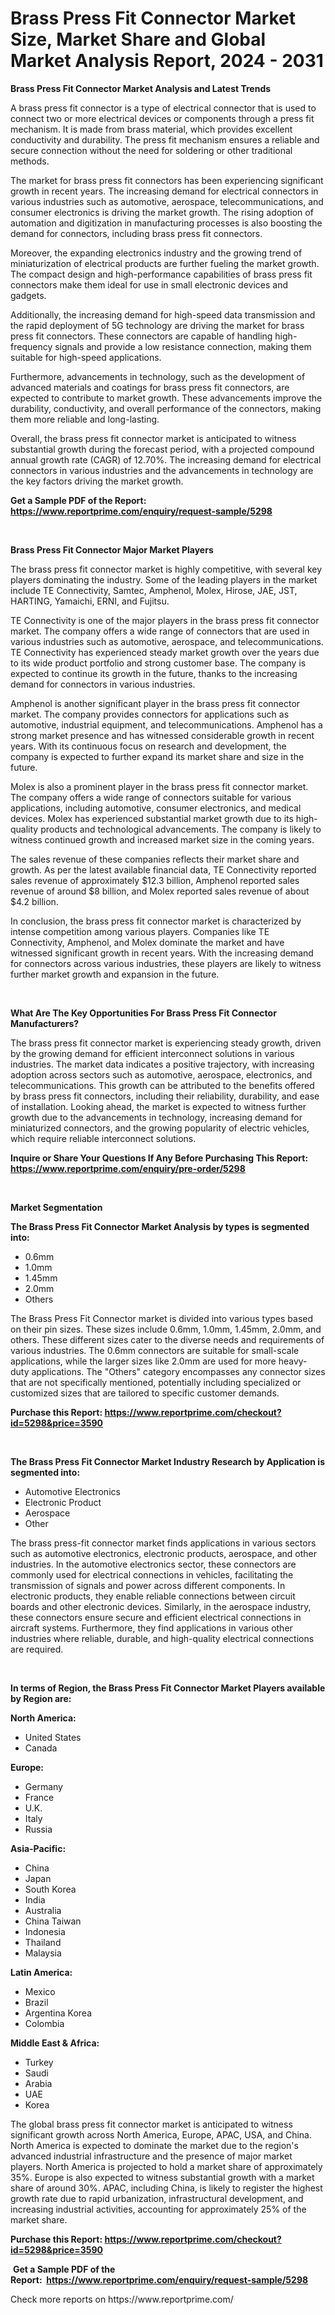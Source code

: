 <p><h1>Brass Press Fit Connector Market Size, Market Share and Global Market Analysis Report, 2024 - 2031</h1></p><p><strong>Brass Press Fit Connector Market Analysis and Latest Trends</strong></p>
<p><p>A brass press fit connector is a type of electrical connector that is used to connect two or more electrical devices or components through a press fit mechanism. It is made from brass material, which provides excellent conductivity and durability. The press fit mechanism ensures a reliable and secure connection without the need for soldering or other traditional methods.</p><p>The market for brass press fit connectors has been experiencing significant growth in recent years. The increasing demand for electrical connectors in various industries such as automotive, aerospace, telecommunications, and consumer electronics is driving the market growth. The rising adoption of automation and digitization in manufacturing processes is also boosting the demand for connectors, including brass press fit connectors.</p><p>Moreover, the expanding electronics industry and the growing trend of miniaturization of electrical products are further fueling the market growth. The compact design and high-performance capabilities of brass press fit connectors make them ideal for use in small electronic devices and gadgets.</p><p>Additionally, the increasing demand for high-speed data transmission and the rapid deployment of 5G technology are driving the market for brass press fit connectors. These connectors are capable of handling high-frequency signals and provide a low resistance connection, making them suitable for high-speed applications.</p><p>Furthermore, advancements in technology, such as the development of advanced materials and coatings for brass press fit connectors, are expected to contribute to market growth. These advancements improve the durability, conductivity, and overall performance of the connectors, making them more reliable and long-lasting.</p><p>Overall, the brass press fit connector market is anticipated to witness substantial growth during the forecast period, with a projected compound annual growth rate (CAGR) of 12.70%. The increasing demand for electrical connectors in various industries and the advancements in technology are the key factors driving the market growth.</p></p>
<p><strong>Get a Sample PDF of the Report:&nbsp; <a href="https://www.reportprime.com/enquiry/request-sample/5298">https://www.reportprime.com/enquiry/request-sample/5298</a></strong></p>
<p>&nbsp;</p>
<p><strong>Brass Press Fit Connector Major Market Players</strong></p>
<p><p>The brass press fit connector market is highly competitive, with several key players dominating the industry. Some of the leading players in the market include TE Connectivity, Samtec, Amphenol, Molex, Hirose, JAE, JST, HARTING, Yamaichi, ERNI, and Fujitsu.</p><p>TE Connectivity is one of the major players in the brass press fit connector market. The company offers a wide range of connectors that are used in various industries such as automotive, aerospace, and telecommunications. TE Connectivity has experienced steady market growth over the years due to its wide product portfolio and strong customer base. The company is expected to continue its growth in the future, thanks to the increasing demand for connectors in various industries.</p><p>Amphenol is another significant player in the brass press fit connector market. The company provides connectors for applications such as automotive, industrial equipment, and telecommunications. Amphenol has a strong market presence and has witnessed considerable growth in recent years. With its continuous focus on research and development, the company is expected to further expand its market share and size in the future.</p><p>Molex is also a prominent player in the brass press fit connector market. The company offers a wide range of connectors suitable for various applications, including automotive, consumer electronics, and medical devices. Molex has experienced substantial market growth due to its high-quality products and technological advancements. The company is likely to witness continued growth and increased market size in the coming years.</p><p>The sales revenue of these companies reflects their market share and growth. As per the latest available financial data, TE Connectivity reported sales revenue of approximately $12.3 billion, Amphenol reported sales revenue of around $8 billion, and Molex reported sales revenue of about $4.2 billion.</p><p>In conclusion, the brass press fit connector market is characterized by intense competition among various players. Companies like TE Connectivity, Amphenol, and Molex dominate the market and have witnessed significant growth in recent years. With the increasing demand for connectors across various industries, these players are likely to witness further market growth and expansion in the future.</p></p>
<p>&nbsp;</p>
<p><strong>What Are The Key Opportunities For Brass Press Fit Connector Manufacturers?</strong></p>
<p><p>The brass press fit connector market is experiencing steady growth, driven by the growing demand for efficient interconnect solutions in various industries. The market data indicates a positive trajectory, with increasing adoption across sectors such as automotive, aerospace, electronics, and telecommunications. This growth can be attributed to the benefits offered by brass press fit connectors, including their reliability, durability, and ease of installation. Looking ahead, the market is expected to witness further growth due to the advancements in technology, increasing demand for miniaturized connectors, and the growing popularity of electric vehicles, which require reliable interconnect solutions.</p></p>
<p><strong>Inquire or Share Your Questions If Any Before Purchasing This Report: <a href="https://www.reportprime.com/enquiry/pre-order/5298">https://www.reportprime.com/enquiry/pre-order/5298</a></strong></p>
<p>&nbsp;</p>
<p><strong>Market Segmentation</strong></p>
<p><strong>The Brass Press Fit Connector Market Analysis by types is segmented into:</strong></p>
<p><ul><li>0.6mm</li><li>1.0mm</li><li>1.45mm</li><li>2.0mm</li><li>Others</li></ul></p>
<p><p>The Brass Press Fit Connector market is divided into various types based on their pin sizes. These sizes include 0.6mm, 1.0mm, 1.45mm, 2.0mm, and others. These different sizes cater to the diverse needs and requirements of various industries. The 0.6mm connectors are suitable for small-scale applications, while the larger sizes like 2.0mm are used for more heavy-duty applications. The "Others" category encompasses any connector sizes that are not specifically mentioned, potentially including specialized or customized sizes that are tailored to specific customer demands.</p></p>
<p><strong>Purchase this Report:&nbsp;<a href="https://www.reportprime.com/checkout?id=5298&price=3590">https://www.reportprime.com/checkout?id=5298&price=3590</a></strong></p>
<p>&nbsp;</p>
<p><strong>The Brass Press Fit Connector Market Industry Research by Application is segmented into:</strong></p>
<p><ul><li>Automotive Electronics</li><li>Electronic Product</li><li>Aerospace</li><li>Other</li></ul></p>
<p><p>The brass press-fit connector market finds applications in various sectors such as automotive electronics, electronic products, aerospace, and other industries. In the automotive electronics sector, these connectors are commonly used for electrical connections in vehicles, facilitating the transmission of signals and power across different components. In electronic products, they enable reliable connections between circuit boards and other electronic devices. Similarly, in the aerospace industry, these connectors ensure secure and efficient electrical connections in aircraft systems. Furthermore, they find applications in various other industries where reliable, durable, and high-quality electrical connections are required.</p></p>
<p>&nbsp;</p>
<p><strong>In terms of Region, the Brass Press Fit Connector Market Players available by Region are:</strong></p>
<p>
    <p> <strong> North America: </strong>
        <ul>
            <li>United States</li>
            <li>Canada</li>
        </ul>
        </p> 
    <p> <strong> Europe: </strong>
        <ul>
            <li>Germany</li>
            <li>France</li>
            <li>U.K.</li>
            <li>Italy</li>
            <li>Russia</li>
        </ul>
        </p> 
    <p> <strong> Asia-Pacific: </strong>
        <ul>
            <li>China</li>
            <li>Japan</li>
            <li>South Korea</li>
            <li>India</li>
            <li>Australia</li>
            <li>China Taiwan</li>
            <li>Indonesia</li>
            <li>Thailand</li>
            <li>Malaysia</li>
        </ul>
        </p> 
    <p> <strong> Latin America: </strong>
        <ul>
            <li>Mexico</li>
            <li>Brazil</li>
            <li>Argentina Korea</li>
            <li>Colombia</li>
        </ul>
        </p> 
    <p> <strong> Middle East & Africa: </strong>
        <ul>
            <li>Turkey</li>
            <li>Saudi</li>
            <li>Arabia</li>
            <li>UAE</li>
            <li>Korea</li>
        </ul>
    </p>
    </p>
<p><p>The global brass press fit connector market is anticipated to witness significant growth across North America, Europe, APAC, USA, and China. North America is expected to dominate the market due to the region's advanced industrial infrastructure and the presence of major market players. North America is projected to hold a market share of approximately 35%. Europe is also expected to witness substantial growth with a market share of around 30%. APAC, including China, is likely to register the highest growth rate due to rapid urbanization, infrastructural development, and increasing industrial activities, accounting for approximately 25% of the market share.</p></p>
<p><strong>Purchase this Report: <a href="https://www.reportprime.com/checkout?id=5298&price=3590">https://www.reportprime.com/checkout?id=5298&price=3590</a></strong></p>
<p>&nbsp;<strong>Get a Sample PDF of the Report:&nbsp;&nbsp;<a href="https://www.reportprime.com/enquiry/request-sample/5298">https://www.reportprime.com/enquiry/request-sample/5298</a></strong></p>
<p><strong></strong></p>
<p>Check more reports on https://www.reportprime.com/</p>
